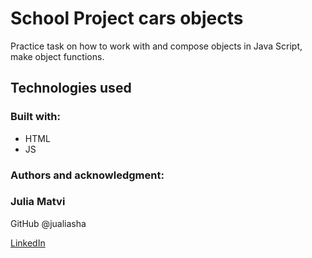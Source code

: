 # School Project cars objects

Practice task on how to work with and compose objects in Java Script, make object functions.

## Technologies used

### Built with:

- HTML
- JS

### Authors and acknowledgment:

### Julia Matvi

GitHub @jualiasha

[LinkedIn](www.linkedin.com/in/jualiasha)
